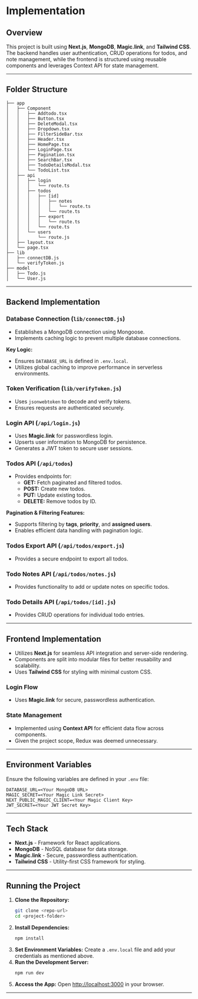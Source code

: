# Implementation

## Overview

This project is built using **Next.js**, **MongoDB**, **Magic.link**, and **Tailwind CSS**. The backend handles user authentication, CRUD operations for todos, and note management, while the frontend is structured using reusable components and leverages Context API for state management.

---

## Folder Structure

```
├── app
│   ├── Component
│   │   ├── Addtodo.tsx
│   │   ├── Button.tsx
│   │   ├── DeleteModal.tsx
│   │   ├── Dropdown.tsx
│   │   ├── FilterSideBar.tsx
│   │   ├── Header.tsx
│   │   ├── HomePage.tsx
│   │   ├── LoginPage.tsx
│   │   ├── Pagination.tsx
│   │   ├── SearchBar.tsx
│   │   ├── TodoDetailsModal.tsx
│   │   └── TodoList.tsx
│   ├── api
│   │   ├── login
│   │   │   └── route.ts
│   │   ├── todos
│   │   │   ├── [id]
│   │   │   │   ├── notes
│   │   │   │   │   └── route.ts
│   │   │   │   └── route.ts
│   │   │   ├── export
│   │   │   │   └── route.ts
│   │   │   └── route.ts
│   │   └── users
│   │       └── route.js
│   ├── layout.tsx
│   └── page.tsx
├── lib
│   ├── connectDB.js
│   └── verifyToken.js
├── model
│   ├── Todo.js
│   └── User.js

```

---

## Backend Implementation

### **Database Connection (`lib/connectDB.js`)**

- Establishes a MongoDB connection using Mongoose.
- Implements caching logic to prevent multiple database connections.

**Key Logic:**

- Ensures `DATABASE_URL` is defined in `.env.local`.
- Utilizes global caching to improve performance in serverless environments.

### **Token Verification (`lib/verifyToken.js`)**

- Uses `jsonwebtoken` to decode and verify tokens.
- Ensures requests are authenticated securely.

### **Login API (`/api/login.js`)**

- Uses **Magic.link** for passwordless login.
- Upserts user information to MongoDB for persistence.
- Generates a JWT token to secure user sessions.

### **Todos API (`/api/todos`)**

- Provides endpoints for:
  - **GET:** Fetch paginated and filtered todos.
  - **POST:** Create new todos.
  - **PUT:** Update existing todos.
  - **DELETE:** Remove todos by ID.

**Pagination & Filtering Features:**

- Supports filtering by **tags**, **priority**, and **assigned users**.
- Enables efficient data handling with pagination logic.

### **Todos Export API (`/api/todos/export.js`)**

- Provides a secure endpoint to export all todos.

### **Todo Notes API (`/api/todos/notes.js`)**

- Provides functionality to add or update notes on specific todos.

### **Todo Details API (`/api/todos/[id].js`)**

- Provides CRUD operations for individual todo entries.

---

## Frontend Implementation

- Utilizes **Next.js** for seamless API integration and server-side rendering.
- Components are split into modular files for better reusability and scalability.
- Uses **Tailwind CSS** for styling with minimal custom CSS.

### **Login Flow**

- Uses **Magic.link** for secure, passwordless authentication.

### **State Management**

- Implemented using **Context API** for efficient data flow across components.
- Given the project scope, Redux was deemed unnecessary.

---

## Environment Variables

Ensure the following variables are defined in your `.env` file:

```
DATABASE_URL=<Your MongoDB URL>
MAGIC_SECRET=<Your Magic Link Secret>
NEXT_PUBLIC_MAGIC_CLIENT=<Your Magic Client Key>
JWT_SECRET=<Your JWT Secret Key>
```

---

## Tech Stack

- **Next.js** - Framework for React applications.
- **MongoDB** - NoSQL database for data storage.
- **Magic.link** - Secure, passwordless authentication.
- **Tailwind CSS** - Utility-first CSS framework for styling.

---

## Running the Project

1. **Clone the Repository:**
   ```bash
   git clone <repo-url>
   cd <project-folder>
   ```
2. **Install Dependencies:**
   ```bash
   npm install
   ```
3. **Set Environment Variables:**
   Create a `.env.local` file and add your credentials as mentioned above.
4. **Run the Development Server:**
   ```bash
   npm run dev
   ```
5. **Access the App:**
   Open [http://localhost:3000](http://localhost:3000) in your browser.

---
